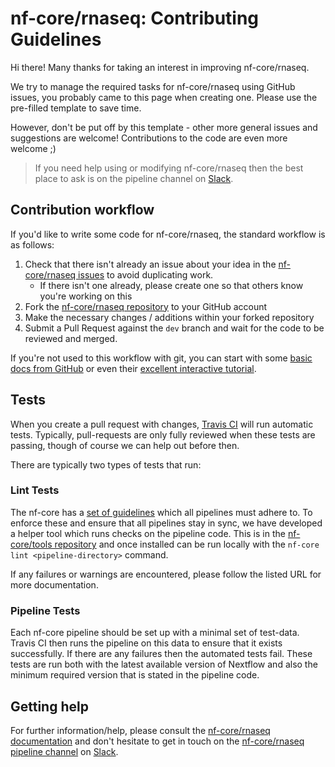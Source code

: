# nf-core/rnaseq: Contributing Guidelines

Hi there! Many thanks for taking an interest in improving nf-core/rnaseq.

We try to manage the required tasks for nf-core/rnaseq using GitHub issues, you probably came to this page when creating one. Please use the pre-filled template to save time.

However, don't be put off by this template - other more general issues and suggestions are welcome! Contributions to the code are even more welcome ;)

> If you need help using or modifying nf-core/rnaseq then the best place to ask is on the pipeline channel on [Slack](https://nf-co.re/join/slack/).



## Contribution workflow
If you'd like to write some code for nf-core/rnaseq, the standard workflow
is as follows:

1. Check that there isn't already an issue about your idea in the
   [nf-core/rnaseq issues](https://github.com/nf-core/rnaseq/issues) to avoid
   duplicating work.
    * If there isn't one already, please create one so that others know you're working on this
2. Fork the [nf-core/rnaseq repository](https://github.com/nf-core/rnaseq) to your GitHub account
3. Make the necessary changes / additions within your forked repository
4. Submit a Pull Request against the `dev` branch and wait for the code to be reviewed and merged.

If you're not used to this workflow with git, you can start with some [basic docs from GitHub](https://help.github.com/articles/fork-a-repo/) or even their [excellent interactive tutorial](https://try.github.io/).


## Tests
When you create a pull request with changes, [Travis CI](https://travis-ci.org/) will run automatic tests.
Typically, pull-requests are only fully reviewed when these tests are passing, though of course we can help out before then.

There are typically two types of tests that run:

### Lint Tests
The nf-core has a [set of guidelines](https://nf-co.re/developers/guidelines) which all pipelines must adhere to.
To enforce these and ensure that all pipelines stay in sync, we have developed a helper tool which runs checks on the pipeline code. This is in the [nf-core/tools repository](https://github.com/nf-core/tools) and once installed can be run locally with the `nf-core lint <pipeline-directory>` command.

If any failures or warnings are encountered, please follow the listed URL for more documentation.

### Pipeline Tests
Each nf-core pipeline should be set up with a minimal set of test-data.
Travis CI then runs the pipeline on this data to ensure that it exists successfully.
If there are any failures then the automated tests fail.
These tests are run both with the latest available version of Nextflow and also the minimum required version that is stated in the pipeline code.

## Getting help
For further information/help, please consult the [nf-core/rnaseq documentation](https://github.com/nf-core/rnaseq#documentation) and don't hesitate to get in touch on the [nf-core/rnaseq pipeline channel](https://nfcore.slack.com/channels/nf-core/rnaseq) on [Slack](https://nf-co.re/join/slack/).
